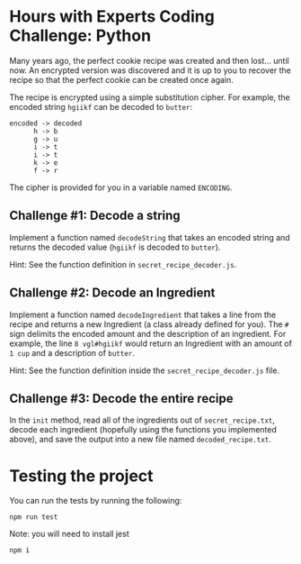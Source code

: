 # Hours with Experts Coding Challenge: Python

Many years ago, the perfect cookie recipe was created and then lost... until now. An encrypted version was discovered
and it is up to you to recover the recipe so that the perfect cookie can be created once again.

The recipe is encrypted using a simple substitution cipher. For example, the encoded string `hgiikf` can be decoded to `butter`:

```
encoded -> decoded
      h -> b
      g -> u
      i -> t
      i -> t
      k -> e
      f -> r
```

The cipher is provided for you in a variable named `ENCODING`.

## Challenge #1: Decode a string

Implement a function named `decodeString` that takes an encoded string and returns the decoded value (`hgiikf` is decoded to `butter`).

Hint: See the function definition in `secret_recipe_decoder.js`.

## Challenge #2: Decode an Ingredient

Implement a function named `decodeIngredient` that takes a line from the recipe and returns a new Ingredient (a class already defined for you).
The `#` sign delimits the encoded amount and the description of an ingredient. For example, the line `8 vgl#hgiikf` would return an Ingredient
with an amount of `1 cup` and a description of `butter`.

Hint: See the function definition inside the `secret_recipe_decoder.js` file.

## Challenge #3: Decode the entire recipe

In the `init` method, read all of the ingredients out of `secret_recipe.txt`, decode each ingredient (hopefully using the functions
you implemented above), and save the output into a new file named `decoded_recipe.txt`.

# Testing the project

You can run the tests by running the following:

```
npm run test
```

Note: you will need to install jest

```
npm i
```
